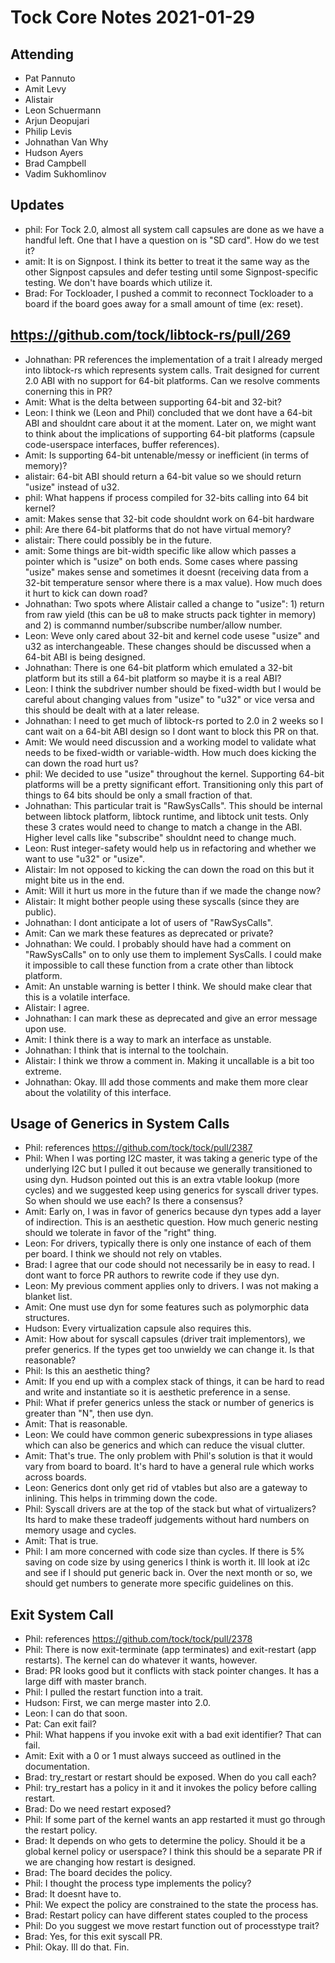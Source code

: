 # Tock Core Notes 2021-01-29

## Attending
 * Pat Pannuto
 * Amit Levy
 * Alistair
 * Leon Schuermann
 * Arjun Deopujari
 * Philip Levis
 * Johnathan Van Why
 * Hudson Ayers
 * Brad Campbell
 * Vadim Sukhomlinov

## Updates 
 - phil: For Tock 2.0, almost all system call capsules are done as we have a handful left.  One that I have a question on is "SD card".
 How do we test it?
 - amit: It is on Signpost.  I think its better to treat it the same way as the other Signpost capsules and defer testing until some 
 Signpost-specific testing.  We don't have boards which utilize it.
 - Brad: For Tockloader, I pushed a commit to reconnect Tockloader to a board if the board goes away for a small amount of time (ex: reset).
  
## https://github.com/tock/libtock-rs/pull/269
 - Johnathan: PR references the implementation of a trait I already merged into libtock-rs which represents system calls.  Trait designed for
 current 2.0 ABI with no support for 64-bit platforms.  Can we resolve comments conerning this in PR?
 - Amit: What is the delta between supporting 64-bit and 32-bit?
 - Leon: I think we (Leon and Phil) concluded that we dont have a 64-bit ABI and shouldnt care about it at the moment.  Later on, we might want to
 think about the implications of supporting 64-bit platforms (capsule code-userspace interfaces, buffer references).
 - Amit: Is supporting 64-bit untenable/messy or inefficient (in terms of memory)?
 - alistair: 64-bit ABI should return a 64-bit value so we should return "usize" instead of u32.
 - phil: What happens if process compiled for 32-bits calling into 64 bit kernel?
 - amit: Makes sense that 32-bit code shouldnt work on 64-bit hardware
 - phil: Are there 64-bit platforms that do not have virtual memory?
 - alistair:  There could possibly be in the future.
 - amit:  Some things are bit-width specific like allow which passes a pointer which is "usize" on both ends.  Some cases where passing "usize" makes sense and sometimes it doesnt (receiving data from a 32-bit temperature sensor where there is a max value).  How much does it hurt to kick
 can down road?
 - Johnathan: Two spots where Alistair called a change to "usize": 1) return from raw yield (this can be u8 to make structs pack tighter in memory) 
 and 2) is commannd number/subscribe number/allow number.
 - Leon: Weve only cared about 32-bit and kernel code usese "usize" and u32 as interchangeable.  These changes should be discussed when a 64-bit 
 ABI is being designed.
 - Johnathan: There is one 64-bit platform which emulated a 32-bit platform but its still a 64-bit platform so maybe it is a real ABI?
 - Leon: I think the subdriver number should be fixed-width but I would be careful about changing values from "usize" to "u32" or vice versa
 and this should be dealt with at a later release.
 - Johnathan: I need to get much of libtock-rs ported to 2.0 in 2 weeks so I cant wait on a 64-bit ABI design so I dont want to block this PR on that.
 - Amit: We would need discussion and a working model to validate what needs to be fixed-width or variable-width.  How much does kicking the can 
 down the road hurt us? 
 - phil: We decided to use "usize" throughout the kernel.  Supporting 64-bit platforms will be a pretty significant effort.  Transitioning only
 this part of things to 64 bits should be only a small fraction of that.
 - Johnathan:  This particular trait is "RawSysCalls".  This should be internal between libtock platform, libtock runtime, and libtock unit tests.
 Only these 3 crates would need to change to match a change in the ABI.  Higher level calls like "subscribe" shouldnt need to change much.
 - Leon: Rust integer-safety would help us in refactoring and whether we want to use "u32" or "usize".
 - Alistair: Im not opposed to kicking the can down the road on this but it might bite us in the end.
 - Amit: Will it hurt us more in the future than if we made the change now?
 - Alistair: It might bother people using these syscalls (since they are public).
 - Johnathan: I dont anticipate a lot of users of "RawSysCalls".
 - Amit: Can we mark these features as deprecated or private?
 - Johnathan: We could.  I probably should have had a comment on "RawSysCalls" on to only use them to implement SysCalls. I could make it impossible to call these function from a crate other than libtock platform.
 - Amit: An unstable warning is better I think.  We should make clear that this is a volatile interface.
 - Alistair: I agree.
 - Johnathan:  I can mark these as deprecated and give an error message upon use.
 - Amit: I think there is a way to mark an interface as unstable.
 - Johnathan: I think that is internal to the toolchain.
 - Alistair: I think we throw a comment in.  Making it uncallable is a bit too extreme.
 - Johnathan: Okay. Ill add those comments and make them more clear about the volatility of this interface.

 ## Usage of Generics in System Calls
 - Phil: references https://github.com/tock/tock/pull/2387
 - Phil: When I was porting I2C master, it was taking a generic type of the underlying I2C but I pulled it out because we generally transitioned to using dyn.  Hudson pointed out this is an extra vtable lookup (more cycles) and we suggested keep using generics for syscall driver types. So when should we use each? Is there a consensus?
 - Amit: Early on, I was in favor of generics because dyn types add a layer of indirection.  This is an aesthetic question.  How much generic nesting should we tolerate in favor of the "right" thing.
 - Leon: For drivers, typically there is only one instance of each of them per board.  I think we should not rely on vtables.
 - Brad: I agree that our code should not necessarily be in easy to read.  I dont want to force PR authors to rewrite code if they use dyn.
 - Leon: My previous comment applies only to drivers.  I was not making a blanket list.
 - Amit: One must use dyn for some features such as polymorphic data structures.
 - Hudson: Every virtualization capsule also requires this.
 - Amit:  How about for syscall capsules (driver trait implementors), we prefer generics.  If the types get too unwieldy we can change it. Is that reasonable?
 - Phil: Is this an aesthetic thing?
 - Amit: If you end up with a complex stack of things, it can be hard to read and write and instantiate so it is aesthetic preference in a sense.
 - Phil: What if prefer generics unless the stack or number of generics is greater than "N", then use dyn.
 - Amit: That is reasonable.
 - Leon: We could have common generic subexpressions in type aliases which can also be generics and which can reduce the visual clutter.
 - Amit: That's true.  The only problem with Phil's solution is that it would vary from board to board.  It's hard to have a general rule which works across boards.
 - Leon: Generics dont only get rid of vtables but also are a gateway to inlining.  This helps in trimming down the code.
 - Phil: Syscall drivers are at the top of the stack but what of virtualizers?  Its hard to make these tradeoff judgements without hard numbers on memory usage and cycles.
 - Amit: That is true.
 - Phil: I am more concerned with code size than cycles.  If there is 5% saving on code size by using generics I think is worth it.  Ill look at i2c and see if I should put generic back in.  Over the next month or so, we should get numbers to generate more specific guidelines on this.

 ## Exit System Call
 - Phil: references https://github.com/tock/tock/pull/2378 
 - Phil: There is now exit-terminate (app terminates) and exit-restart (app restarts).  The kernel can do whatever it wants, however.
 - Brad: PR looks good but it conflicts with stack pointer changes.  It has a large diff with master branch.
 - Phil: I pulled the restart function into a trait.
 - Hudson: First, we can merge master into 2.0.
 - Leon: I can do that soon.
 - Pat: Can exit fail?
 - Phil: What happens if you invoke exit with a bad exit identifier?  That can fail.
 - Amit:  Exit with a 0 or 1 must always succeed as outlined in the documentation.
 - Brad: try_restart or restart should be exposed.  When do you call each?
 - Phil: try_restart has a policy in it and it invokes the policy before calling restart.
 - Brad: Do we need restart exposed?
 - Phil: If some part of the kernel wants an app restarted it must go through the restart policy.
 - Brad: It depends on who gets to determine the policy.  Should it be a global kernel policy or userspace?  I think this should be
 a separate PR if we are changing how restart is designed.
 - Brad: The board decides the policy.
 - Phil: I thought the process type implements the policy?
 - Brad: It doesnt have to.
 - Phil: We expect the policy are constrained to the state the process has.
 - Brad: Restart policy can have different states coupled to the process
 - Phil: Do you suggest we move restart function out of processtype trait?
 - Brad: Yes, for this exit syscall PR.
 - Phil: Okay. Ill do that.
Fin.
